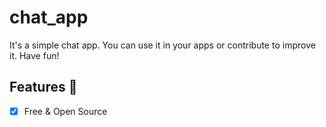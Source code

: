 # chat_app
 It's a simple chat app. You can use it in your apps or contribute to improve it. Have fun!


## Features :dart:
* [x] Free & Open Source
